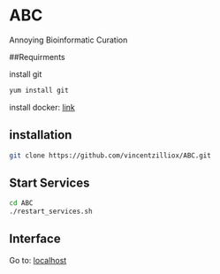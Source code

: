 # ABC

Annoying Bioinformatic Curation

##Requirments

install git
```bash
yum install git
```

install docker: [link](https://www.docker.com/)

## installation

```bash
git clone https://github.com/vincentzilliox/ABC.git
```

## Start Services

```bash
cd ABC
./restart_services.sh
```

## Interface

Go to: 
[localhost](https://0.0.0.0:5000)
